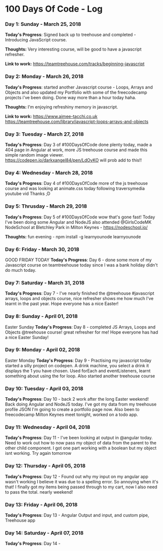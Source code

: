 # 100 Days Of Code - Log

### Day 1: Sunday - March 25, 2018

**Today's Progress**: Signed back up to treehouse and completed - Introducing JavaScript course.

**Thoughts:** Very interesting course, will be good to have a javascript refresher.

**Link to work:**
https://teamtreehouse.com/tracks/beginning-javascript

### Day 2: Monday - March 26, 2018

**Today's Progress**: started another Javascript course - Loops, Arrays and Objects and also updated my Portfolio with some of the freecodecamp projects i've been doing. Done way more than a hour today haha.

**Thoughts:** I'm enjoying refreshiny memory in javascript.

**Link to work:**
https://www.aimee-tacchi.co.uk
https://teamtreehouse.com/library/javascript-loops-arrays-and-objects

### Day 3: Tuesday - March 27, 2018

**Today's Progress**: Day 3 of #100DaysOfCode done plenty today, made a 404 page in Angular at work, more JS treehouse course and made this simple random image viewer. https://codepen.io/darkxangel84/pen/LdOvKO will prob add to this!!

### Day 4: Wednesday - March 28, 2018

**Today's Progress**: Day 4 of #100DaysOfCode more of the js treehouse course and was looking at animate.css today following traversymedia youtube vid Thanks ;D

### Day 5: Thrusday - March 29, 2018

**Today's Progress**: Day 5 of #100DaysOfCode wow that's gone fast! Today I've been doing some Angular and NodeJS also attended @GirlsCodeMK NodeSchool at Bletchley Park in Milton Keynes - https://nodeschool.io/

**Thoughts:** fun evening - npm install -g learnyounode 
learnyounode

### Day 6: Friday - March 30, 2018
GOOD FRIDAY TODAY
**Today's Progress**: Day 6 - done some more of my Javascript course on teamtreehouse today since I was a bank holiday didn't do much today.

### Day 7: Saturday - March 31, 2018
**Today's Progress**: Day 7 - I've nearly finished the @treehouse #javascript arrays, loops and objects course, nice refresher shows me how much I've learnt in the past year. Hope everyone has a nice Easter!

### Day 8: Sunday - April 01, 2018
Easter Sunday
**Today's Progress**: Day 8 - completed JS Arrays, Loops and Objects @treehouse course! great refresher for me! Hope everyone has had a nice Easter Sunday!

### Day 9: Monday - April 02, 2018
Easter Monday
**Today's Progress**: Day 9 - Practising my javascript today started a silly project on codepen. A drink machine, you select a drink it displays the 1 you have chosen. Used forEach and eventListeners, learnt something about using the for loop. Also started another treehouse course

### Day 10: Tuesday - April 03, 2018
**Today's Progress**: Day 10 - back 2 work after the long Easter weekend! Back doing Angular and NodeJS today. I've got my data from my treehouse profile JSON I'm going to create a portfolio page now. Also been to freecodecamp Milton Keynes meet tonight, worked on a todo app.

### Day 11: Wednesday - April 04, 2018
**Today's Progress**: Day 11 - I've been looking at output in @angular today. Need to work out how to now pass my object of data from the parent to the other child component. I got one part working with a boolean but my object isnt working. Try again tomorrow

### Day 12: Thursday - April 05, 2018
**Today's Progress**: Day 12 - Found out why my input on my angular app wasn't working I believe it was due to a spelling error. So annoying when it's that! I finally got my items being passed through to my cart, now I also need to pass the total. nearly weekend!

### Day 13: Friday - April 06, 2018
**Today's Progress**: Day 13 - Angular Output and input, and custom pipe, Treehouse app

### Day 14: Saturday - April 07, 2018
**Today's Progress**: Day 14 - 
